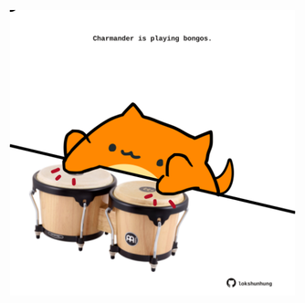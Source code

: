 <!-- built at 06/11/2022, 22:01:07 UTC -->
<p align="center">
  <img width="500" height="500" src="./ReadmeImage.svg">
</p>

